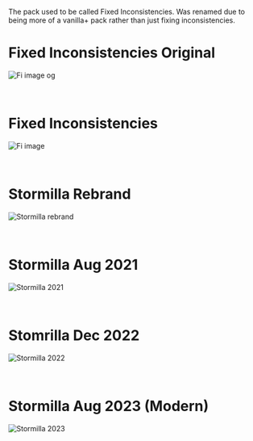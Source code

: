 The pack used to be called Fixed Inconsistencies. Was renamed due to being more of a vanilla+ pack rather than just fixing inconsistencies.

# Fixed Inconsistencies Original
![Fi image og](https://github.com/StormDragon77/Stormilla/blob/main/Files/images/imagehost/FixedInconOGpack.png)

<br>

# Fixed Inconsistencies
![Fi image](https://github.com/StormDragon77/Stormilla/blob/main/Files/images/imagehost/FixedInconpack.png)

<br>

# Stormilla Rebrand
![Stormilla rebrand](https://github.com/StormDragon77/Stormilla/blob/main/Files/images/imagehost/StormillaRebrandpack.png)

<br>

# Stormilla Aug 2021
![Stormilla 2021](https://github.com/StormDragon77/Stormilla/blob/main/Files/images/imagehost/StormillaAug2021pack.png)

<br>

# Stomrilla Dec 2022
![Stormilla 2022](https://github.com/StormDragon77/Stormilla/blob/main/Files/images/imagehost/StormillaDec2022pack.png)

<br>

# Stormilla Aug 2023 (Modern)
![Stormilla 2023](https://github.com/StormDragon77/Stormilla/blob/main/Files/images/imagehost/StormillaAug2023.png)
